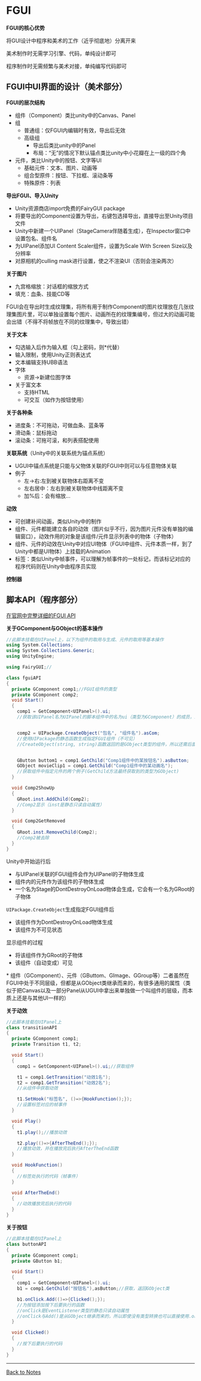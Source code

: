 # FGUI

**FGUI的核心优势** 

将GUI设计中程序和美术的工作（近乎彻底地）分离开来 

美术制作时无需学习引擎、代码，单纯设计即可 

程序制作时无需频繁与美术对接，单纯编写代码即可 

## FGUI中UI界面的设计（美术部分）

**FGUI的层次结构**

- 组件（Component）类比unity中的Canvas、Panel
- 组
  - 普通组：仅FGUI内编辑时有效，导出后无效
  - 高级组
    - 导出后类比unity中的Panel
    - 布局：“无”的情况下默认锚点类比unity中小花瓣在上一级的四个角
- 元件，类比Unity中的按钮、文字等UI
  - 基础元件：文本、图片、动画等
  - 组合型原件：按钮、下拉框、滚动条等
  - 特殊原件：列表

**导出FGUI、导入Unity**

- Unity资源商店import免费的FairyGUI package
- 将要导出的Component设置为导出，右键包选择导出，直接导出至Unity项目文件
- Unity中新建一个UIPanel（StageCamera伴随着生成），在Inspector窗口中设置包名、组件名
- 为UIPanel添加UI Content Scaler组件，设置为Scale With Screen Size以及分辨率
- 对原相机的culling mask进行设置，使之不渲染UI（否则会渲染两次）

**关于图片**

- 九宫格缩放：对话框的缩放方式
- 填充：血条、技能CD等

FGUI会在导出时生成纹理集，将所有用于制作Component的图片纹理放在几张纹理集图片里，可以单独设置每个图片、动画所在的纹理集编号，但过大的动画可能会出错（不得不将帧放在不同的纹理集中，导致出错） 

**关于文本**

- 勾选输入后作为输入框（勾上密码，则*代替）
- 输入限制，使用Unity正则表达式
- 文本编辑支持UBB语法
- 字体
  - 资源->新建位图字体
- 关于富文本
  - 支持HTML
  - 可交互（如作为按钮使用）


**关于各种条**

- 进度条：不可拖动，可做血条、蓝条等
- 滑动条：鼠标拖动
- 滚动条：可拖可滚，和列表搭配使用

**关联系统**（Unity中的关联系统为锚点系统）
- UGUI中锚点系统是只能与父物体关联的FGUI中则可以与任意物体关联
- 例子
  - 左->右:左到被关联物体右距离不变
  - 左右居中：左右到被关联物体中线距离不变
  - 加%后：会有缩放...

**动效**

- 可创建补间动画，类似Unity中的制作
- 组件、元件都能建立各自的动效（图片似乎不行，因为图片元件没有单独的编辑窗口），动效作用的对象是该组件/元件显示列表中的物体（子物体）
- 组件、元件的动效在Unity中对应UI物体（FGUI中组件、元件本质一样，到了Unity中都是UI物体）上挂载的Animation
- 标签：类似Unity中帧事件，可以理解为帧事件的一处标记，而该标记对应的程序代码则在Unity中由程序员实现

**控制器** 

## 脚本API（程序部分） 

[在官网中完整详细的FGUI API](https://fairygui.com/api/html/9b3868b6-73f2-a7b9-0f13-8b1eb3441ecd.htm) 

**关于GComponent与GObject的基本操作** 

``` C#
//此脚本挂载在UIPanel上，以下为组件的取用与生成、元件的取用等基本操作
using System.Collections;
using System.Collections.Generic;
using UnityEngine;

using FairyGUI;//

class fguiAPI
{
  private GComponent comp1;//FGUI组件的类型
  private GComponent comp2;
  void Start()
  {
    comp1 = GetComponent<UIPanel>().ui;
    //获取该UIPanel名为UIPanel的脚本组件中的名为ui（类型为GComponent）的成员，即该UIPanel所显示的FGUI组件


    comp2 = UIPackage.CreateObject("包名", "组件名").asCom;
    //使用UIPackage的静态函数生成指定FGUI组件（不可见）
    //CreateObject(string, string)函数返回的是GObject类型的组件，所以还需后面的类型转换（asCom是静态只读自动属性）


    GButton buttom1 = comp1.GetChild("Comp1组件中的某按钮名").asButton;
    GObject movieClip1 = comp1.GetChild("Comp1组件中的某动画名");
    //获取组件中指定元件的两个例子(GetChild方法最终获取到的类型为GObject)
  }

  void Comp2ShowUp
  {
    GRoot.inst.AddChild(Comp2);
    //Comp2显示（inst是静态只读自动属性）
  }

  void Comp2GetRemoved
  {
    GRoot.inst.RemoveChild(Comp2);
    //Comp2被去除
  }
}
``` 

Unity中开始运行后

- 与UIPanel关联的FGUI组件会作为UIPanel的子物体生成
- 组件内的元件作为该组件的子物体生成
- 一个名为Stage的DontDestroyOnLoad物体会生成，它会有一个名为GRoot的子物体

`UIPackage.CreateObject`生成指定FGUI组件后

- 该组件作为DontDestroyOnLoad物体生成
- 该组件为不可见状态

显示组件的过程

- 将该组件作为GRoot的子物体
- 该组件（自动变成）可见

\* 组件（GComponent）、元件（GButtom、GImage、GGroup等）二者虽然在FGUI中处于不同层级，但都是从GObject类继承而来的，有很多通用的属性（类似于把Canvas以及一部分Panel从UGUI中拿出来单独做一个叫组件的层级，而本质上还是与其他UI一样的） 

**关于动效** 

```C#
//此脚本挂载在UIPanel上
class transitionAPI
{
  private GComponent comp1;
  private Transition t1, t2;

  void Start()
  {
    comp1 = GetComponent<UIPanel>().ui;//获取组件

    t1 = comp1.GetTransition("动效1名");
    t2 = comp1.GetTransition("动效2名");
    //从组件中获取动效

    t1.SetHook("标签名", ()=>{HookFunction();});
    //设置标签对应的帧事件
  }

  void Play()
  {
    t1.play();//播放动效

    t2.play(()=>{AfterTheEnd();});
    //播放动效，并在播放完后执行AfterTheEnd函数
  }

  void HookFunction()
  {
    //标签处执行的代码（帧事件）
  }

  void AfterTheEnd()
  {
    //动效播放完后执行的代码
  }
}
``` 

**关于按钮**  

```C#
//此脚本挂载在UIPanel上
class buttonAPI
{
  private GComponent comp1;
  private GButton b1;

  void Start()
  {
    comp1 = GetComponent<UIPanel>().ui;
    b1 = comp1.GetChild("按钮名"),asButton;//获取，返回GObject类

    b1.onClick.Add(()=>{Clicked();});
    //为按钮添加按下后要执行的函数
    //onClick是EventListener类型的静态只读自动属性
    //onClick与Add()是从GObject继承而来的，所以即使没有类型转换也可以直接使用.onClick.Add()
  }

  void Clicked()
  {
    //按下后要执行的代码
  }
}
``` 

---
[Back to Notes](https://github.com/Vincent-zz/Unity/blob/main/UnityNotes.md)